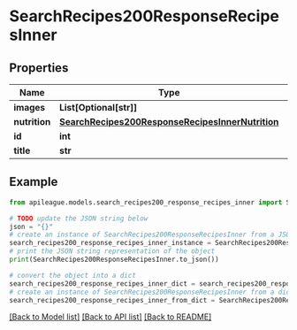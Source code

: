# SearchRecipes200ResponseRecipesInner


## Properties

Name | Type | Description | Notes
------------ | ------------- | ------------- | -------------
**images** | **List[Optional[str]]** |  | [optional] 
**nutrition** | [**SearchRecipes200ResponseRecipesInnerNutrition**](SearchRecipes200ResponseRecipesInnerNutrition.md) |  | [optional] 
**id** | **int** |  | [optional] 
**title** | **str** |  | [optional] 

## Example

```python
from apileague.models.search_recipes200_response_recipes_inner import SearchRecipes200ResponseRecipesInner

# TODO update the JSON string below
json = "{}"
# create an instance of SearchRecipes200ResponseRecipesInner from a JSON string
search_recipes200_response_recipes_inner_instance = SearchRecipes200ResponseRecipesInner.from_json(json)
# print the JSON string representation of the object
print(SearchRecipes200ResponseRecipesInner.to_json())

# convert the object into a dict
search_recipes200_response_recipes_inner_dict = search_recipes200_response_recipes_inner_instance.to_dict()
# create an instance of SearchRecipes200ResponseRecipesInner from a dict
search_recipes200_response_recipes_inner_from_dict = SearchRecipes200ResponseRecipesInner.from_dict(search_recipes200_response_recipes_inner_dict)
```
[[Back to Model list]](../README.md#documentation-for-models) [[Back to API list]](../README.md#documentation-for-api-endpoints) [[Back to README]](../README.md)


